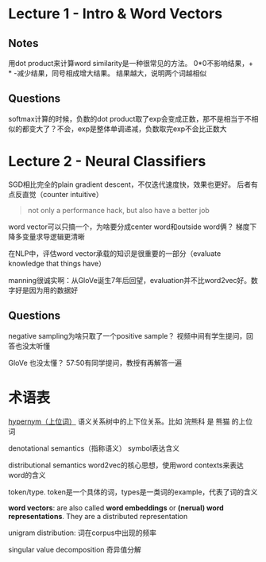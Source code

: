 
# Lecture 1 - Intro & Word Vectors

## Notes

用dot product来计算word similarity是一种很常见的方法。 0\*0不影响结果，+ \* -减少结果，同号相成增大结果。  结果越大，说明两个词越相似



## Questions

softmax计算的时候，负数的dot product取了exp会变成正数，那不是相当于不相似的都变大了？不会，exp是整体单调递减，负数取完exp不会比正数大



# Lecture 2 - Neural Classifiers

SGD相比完全的plain gradient descent，不仅迭代速度快，效果也更好。 后者有点反直觉（counter intuitive）
>not only a performance hack, but also have a better job

word vector可以只搞一个，为啥要分成center word和outside word俩？  梯度下降多变量求导逻辑更清晰

在NLP中，评估word vector承载的知识是很重要的一部分（evaluate knowledge that things have）

manning很诚实啊：从GloVe诞生7年后回望，evaluation并不比word2vec好。数字好是因为用的数据好

## Questions
negative sampling为啥只取了一个positive sample？ 视频中间有学生提问，回答也没太听懂

GloVe 也没太懂？ 57:50有同学提问，教授有再解答一遍



# 术语表
[hypernym（上位词）](https://zh.m.wikipedia.org/zh/%E4%B8%8A%E4%B8%8B%E4%BD%8D%E9%97%9C%E4%BF%82) 语义关系树中的上下位关系。比如 浣熊科 是 熊猫 的上位词

denotational semantics（指称语义） symbol表达含义

distributional semantics  word2vec的核心思想，使用word contexts来表达word的含义

token/type. token是一个具体的词，types是一类词的example，代表了词的含义

**word vectors**: are also called **word embeddings** or **(nerual) word representations**. They are
a distributed representation

unigram distribution: 词在corpus中出现的频率

singular value decomposition 奇异值分解